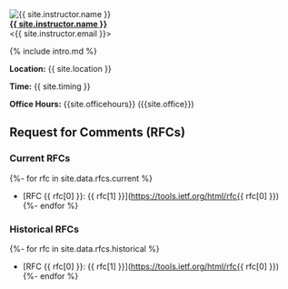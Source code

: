 <div class="instructor">
  <img src="{{ site.instructor.avatar | append: '?v=' | append: site.github.build_revision | relative_url }}" alt="{{ site.instructor.name }}" class="avatar"><br>
  <b><a href="{{ site.instructor.url }}">{{ site.instructor.name }}</a></b><br>
  &lt;{{ site.instructor.email }}&gt;
</div>

{% include intro.md %}

**Location:** {{ site.location }}

**Time:** {{ site.timing }}

**Office Hours:** {{site.officehours}} ({{site.office}})

## Request for Comments (RFCs)

### Current RFCs

{%- for rfc in site.data.rfcs.current %}
* [RFC {{ rfc[0] }}: {{ rfc[1] }}](https://tools.ietf.org/html/rfc{{ rfc[0] }})
{%- endfor %}

### Historical RFCs

{%- for rfc in site.data.rfcs.historical %}
* [RFC {{ rfc[0] }}: {{ rfc[1] }}](https://tools.ietf.org/html/rfc{{ rfc[0] }})
{%- endfor %}
